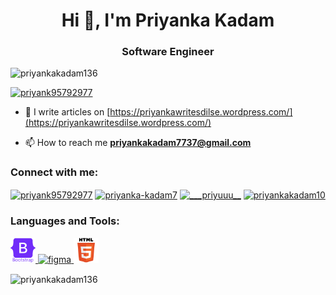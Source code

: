 <h1 align="center">Hi 👋, I'm Priyanka Kadam</h1>
<h3 align="center">Software Engineer</h3>

<p align="left"> <img src="https://komarev.com/ghpvc/?username=priyankakadam136&label=Profile%20views&color=0e75b6&style=flat" alt="priyankakadam136" /> </p>

<p align="left"> <a href="https://twitter.com/priyank95792977" target="blank"><img src="https://img.shields.io/twitter/follow/priyank95792977?logo=twitter&style=for-the-badge" alt="priyank95792977" /></a> </p>

- 📝 I write articles on [https://priyankawritesdilse.wordpress.com/](https://priyankawritesdilse.wordpress.com/)

- 📫 How to reach me **priyankakadam7737@gmail.com**

<h3 align="left">Connect with me:</h3>
<p align="left">
<a href="https://twitter.com/priyank95792977" target="blank"><img align="center" src="https://raw.githubusercontent.com/rahuldkjain/github-profile-readme-generator/master/src/images/icons/Social/twitter.svg" alt="priyank95792977" height="30" width="40" /></a>
<a href="https://linkedin.com/in/priyanka-kadam7" target="blank"><img align="center" src="https://raw.githubusercontent.com/rahuldkjain/github-profile-readme-generator/master/src/images/icons/Social/linked-in-alt.svg" alt="priyanka-kadam7" height="30" width="40" /></a>
<a href="https://instagram.com/___priyuuu__" target="blank"><img align="center" src="https://raw.githubusercontent.com/rahuldkjain/github-profile-readme-generator/master/src/images/icons/Social/instagram.svg" alt="___priyuuu__" height="30" width="40" /></a>
<a href="https://www.behance.net/priyankakadam10" target="blank"><img align="center" src="https://raw.githubusercontent.com/rahuldkjain/github-profile-readme-generator/master/src/images/icons/Social/behance.svg" alt="priyankakadam10" height="30" width="40" /></a>
</p>

<h3 align="left">Languages and Tools:</h3>
<p align="left"> <a href="https://getbootstrap.com" target="_blank" rel="noreferrer"> <img src="https://raw.githubusercontent.com/devicons/devicon/master/icons/bootstrap/bootstrap-plain-wordmark.svg" alt="bootstrap" width="40" height="40"/> </a> <a href="https://www.figma.com/" target="_blank" rel="noreferrer"> <img src="https://www.vectorlogo.zone/logos/figma/figma-icon.svg" alt="figma" width="40" height="40"/> </a> <a href="https://www.w3.org/html/" target="_blank" rel="noreferrer"> <img src="https://raw.githubusercontent.com/devicons/devicon/master/icons/html5/html5-original-wordmark.svg" alt="html5" width="40" height="40"/> </a> </p>

<p><img align="center" src="https://github-readme-stats.vercel.app/api/top-langs?username=priyankakadam136&show_icons=true&locale=en&layout=compact" alt="priyankakadam136" /></p>
